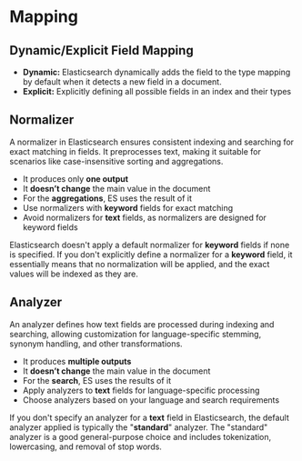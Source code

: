 # Mapping

## Dynamic/Explicit Field Mapping

- **Dynamic:** Elasticsearch dynamically adds the field to the type mapping by default when it detects a new field in a document.
- **Explicit:** Explicitly defining all possible fields in an index and their types

## Normalizer

A normalizer in Elasticsearch ensures consistent indexing and searching for exact matching in fields. It preprocesses text, making it suitable for scenarios like case-insensitive sorting and aggregations.

- It produces only **one output**
- It **doesn’t change** the main value in the document
- For the **aggregations**, ES uses the result of it
- Use normalizers with **keyword** fields for exact matching
- Avoid normalizers for **text** fields, as normalizers are designed for keyword fields

Elasticsearch doesn't apply a default normalizer for **keyword** fields if none is specified. If you don't explicitly define a normalizer for a **keyword** field, it essentially means that no normalization will be applied, and the exact values will be indexed as they are.

## Analyzer

An analyzer defines how text fields are processed during indexing and searching, allowing customization for language-specific stemming, synonym handling, and other transformations.

- It produces **multiple outputs**
- It **doesn’t change** the main value in the document
- For the **search**, ES uses the results of it
- Apply analyzers to **text** fields for language-specific processing
- Choose analyzers based on your language and search requirements

If you don't specify an analyzer for a **text** field in Elasticsearch, the default analyzer applied is typically the "**standard**" analyzer. The "standard" analyzer is a good general-purpose choice and includes tokenization, lowercasing, and removal of stop words.
